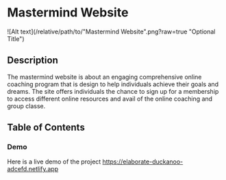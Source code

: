 # Mastermind Website 

![Alt text](/relative/path/to/\"Mastermind Website"\.png?raw=true "Optional Title")

## Description 
The mastermind website is about an engaging comprehensive online coaching program that is design to help individuals achieve their goals and dreams. The site offers individuals the chance to sign up for a membership to access different online resources and avail of the online coaching and group classe. 

## Table of Contents 

### Demo 
Here is a live demo of the project https://elaborate-duckanoo-adcefd.netlify.app

